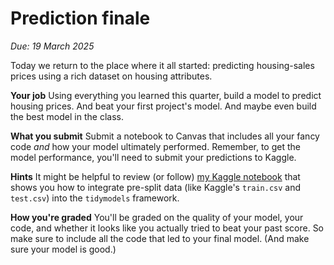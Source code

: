 # Prediction finale

*Due: 19 March 2025*

Today we return to the place where it all started: predicting housing-sales prices using a rich dataset on housing attributes.

**Your job** Using everything you learned this quarter, build a model to predict housing prices. And beat your first project's model. And maybe even build the best model in the class.

**What you submit** Submit a notebook to Canvas that includes all your fancy code *and* how your model ultimately performed. Remember, to get the model performance, you'll need to submit your predictions to Kaggle.

**Hints** It might be helpful to review (or follow) [my Kaggle notebook](https://www.kaggle.com/code/edwardarubin/intro-tidymodels-split-kaggle) that shows you how to integrate pre-split data (like Kaggle's `train.csv` and `test.csv`) into the `tidymodels` framework.

**How you're graded** You'll be graded on the quality of your model, your code, and whether it looks like you actually tried to beat your past score. So make sure to include all the code that led to your final model. (And make sure your model is good.)